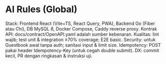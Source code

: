 # AI Rules (Global)
Stack: Frontend React (Vite+TS, React Query, PWA), Backend Go (Fiber atau Chi), DB MySQL 8, Docker Compose, Caddy reverse proxy.
Kontrak API: docs/contract/OpenAPI.yaml adalah sumber kebenaran.
Kualitas: lint wajib; test unit & integration ≥70% coverage; E2E basic.
Security: untuk Guestbook awal tanpa auth; sanitasi input & limit size.
Idempotency: POST pakai header Idempotency-Key (untuk cegah double submit).
DX: commit kecil, PR dengan ringkasan & instruksi uji.
